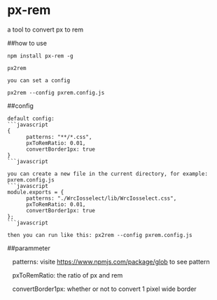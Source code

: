 # px-rem

a tool to convert px to rem

##how to use

    npm install px-rem -g
    
    px2rem
    
    you can set a config
    
    px2rem --config pxrem.config.js
    
##config

    default config:
    ```javascript
    {
	      patterns: "**/*.css",
	      pxToRemRatio: 0.01,
	      convertBorder1px: true
    }
    ```javascript
    
    you can create a new file in the current directory, for example: pxrem.config.js
    ```javascript
    module.exports = {
	      patterns: "./WrcIosselect/lib/WrcIosselect.css",
	      pxToRemRatio: 0.01,
	      convertBorder1px: true
    };
    ```javascript
    
    then you can run like this: px2rem --config pxrem.config.js
    
##parammeter

    patterns: visite https://www.npmjs.com/package/glob to see pattern
    
    pxToRemRatio: the ratio of px and rem
    
    convertBorder1px: whether or not to convert 1 pixel wide border
    
